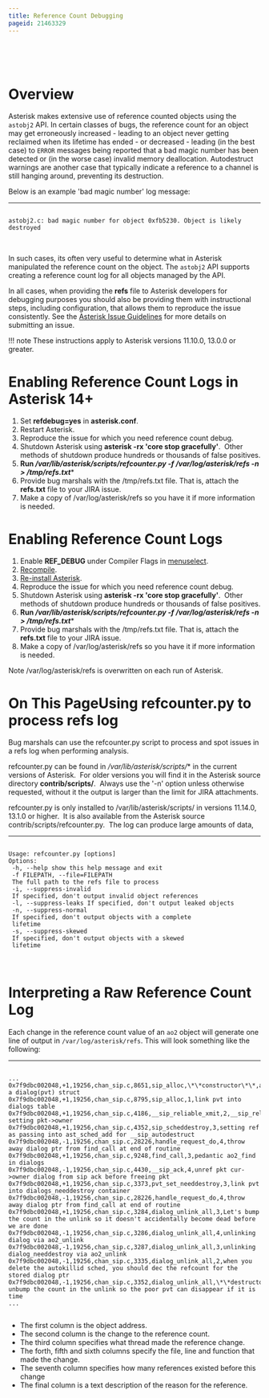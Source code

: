 ```yaml
---
title: Reference Count Debugging
pageid: 21463329
---
```


 

 

Overview
========

Asterisk makes extensive use of reference counted objects using the `astobj2` API. In certain classes of bugs, the reference count for an object may get erroneously increased - leading to an object never getting reclaimed when its lifetime has ended - or decreased - leading (in the best case) to `ERROR` messages being reported that a bad magic number has been detected or (in the worse case) invalid memory deallocation. Autodestruct warnings are another case that typically indicate a reference to a channel is still hanging around, preventing its destruction.

Below is an example 'bad magic number' log message:




---

  
  


```

astobj2.c: bad magic number for object 0xfb5230. Object is likely destroyed

```


 

In such cases, its often very useful to determine what in Asterisk manipulated the reference count on the object. The `astobj2` API supports creating a reference count log for all objects managed by the API.

In all cases, when providing the **refs** file to Asterisk developers for debugging purposes you should also be providing them with instructional steps, including configuration, that allows them to reproduce the issue consistently. See the [Asterisk Issue Guidelines](/Asterisk-Community/Asterisk-Issue-Guidelines) for more details on submitting an issue.




!!! note 
    These instructions apply to Asterisk versions 11.10.0, 13.0.0 or greater.

      
[//]: # (end-note)



Enabling Reference Count Logs in Asterisk 14+
=============================================

1. Set **refdebug=yes** in **asterisk.conf**.
2. Restart Asterisk.
3. Reproduce the issue for which you need reference count debug.
4. Shutdown Asterisk using **asterisk -rx 'core stop gracefully'**.  Other methods of shutdown produce hundreds or thousands of false positives.
5. **Run  */var/lib/asterisk/scripts/refcounter.py -f /var/log/asterisk/refs -n > /tmp/refs.txt****
6. Provide bug marshals with the /tmp/refs.txt file. That is, attach the **refs.txt** file to your JIRA issue.
7. Make a copy of /var/log/asterisk/refs so you have it if more information is needed.

Enabling Reference Count Logs
=============================

1. Enable **REF_DEBUG** under Compiler Flags in [menuselect](/Getting-Started/Installing-Asterisk/Installing-Asterisk-From-Source/Using-Menuselect-to-Select-Asterisk-Options).
2. [Recompile](/Getting-Started/Installing-Asterisk/Installing-Asterisk-From-Source).
3. [Re-install Asterisk](/Getting-Started/Installing-Asterisk/Installing-Asterisk-From-Source).
4. Reproduce the issue for which you need reference count debug.
5. Shutdown Asterisk using **asterisk -rx 'core stop gracefully'**.  Other methods of shutdown produce hundreds or thousands of false positives.
6. **Run  */var/lib/asterisk/scripts/refcounter.py -f /var/log/asterisk/refs -n > /tmp/refs.txt****
7. Provide bug marshals with the /tmp/refs.txt file. That is, attach the **refs.txt** file to your JIRA issue.
8. Make a copy of /var/log/asterisk/refs so you have it if more information is needed.

Note /var/log/asterisk/refs is overwritten on each run of Asterisk.

On This PageUsing refcounter.py to process refs log
=======================================

Bug marshals can use the refcounter.py script to process and spot issues in a refs log when performing analysis.

refcounter.py can be found in  */var/lib/asterisk/scripts/** in the current versions of Asterisk.  For older versions you will find it in the Asterisk source directory **contrib/scripts/**.  Always use the '-n' option unless otherwise requested, without it the output is larger than the limit for JIRA attachments.

refcounter.py is only installed to /var/lib/asterisk/scripts/ in versions 11.14.0, 13.1.0 or higher.  It is also available from the Asterisk source contrib/scripts/refcounter.py.  The log can produce large amounts of data,




---

  
  


```

Usage: refcounter.py [options]
Options:
 -h, --help show this help message and exit
 -f FILEPATH, --file=FILEPATH
 The full path to the refs file to process
 -i, --suppress-invalid
 If specified, don't output invalid object references
 -l, --suppress-leaks If specified, don't output leaked objects
 -n, --suppress-normal
 If specified, don't output objects with a complete
 lifetime
 -s, --suppress-skewed
 If specified, don't output objects with a skewed
 lifetime

```


 

Interpreting a Raw Reference Count Log
======================================

Each change in the reference count value of an `ao2` object will generate one line of output in `/var/log/asterisk/refs`. This will look something like the following:




---

  
  


```

...
0x7f9dbc002048,+1,19256,chan_sip.c,8651,sip_alloc,\*\*constructor\*\*,allocate a dialog(pvt) struct
0x7f9dbc002048,+1,19256,chan_sip.c,8795,sip_alloc,1,link pvt into dialogs table
0x7f9dbc002048,+1,19256,chan_sip.c,4186,__sip_reliable_xmit,2,__sip_reliable_xmit: setting pkt->owner
0x7f9dbc002048,+1,19256,chan_sip.c,4352,sip_scheddestroy,3,setting ref as passing into ast_sched_add for __sip_autodestruct
0x7f9dbc002048,-1,19256,chan_sip.c,28226,handle_request_do,4,throw away dialog ptr from find_call at end of routine
0x7f9dbc002048,+1,19256,chan_sip.c,9248,find_call,3,pedantic ao2_find in dialogs
0x7f9dbc002048,-1,19256,chan_sip.c,4430,__sip_ack,4,unref pkt cur->owner dialog from sip ack before freeing pkt
0x7f9dbc002048,+1,19256,chan_sip.c,3373,pvt_set_needdestroy,3,link pvt into dialogs_needdestroy container
0x7f9dbc002048,-1,19256,chan_sip.c,28226,handle_request_do,4,throw away dialog ptr from find_call at end of routine
0x7f9dbc002048,+1,19256,chan_sip.c,3284,dialog_unlink_all,3,Let's bump the count in the unlink so it doesn't accidentally become dead before we are done
0x7f9dbc002048,-1,19256,chan_sip.c,3286,dialog_unlink_all,4,unlinking dialog via ao2_unlink
0x7f9dbc002048,-1,19256,chan_sip.c,3287,dialog_unlink_all,3,unlinking dialog_needdestroy via ao2_unlink
0x7f9dbc002048,-1,19256,chan_sip.c,3335,dialog_unlink_all,2,when you delete the autokillid sched, you should dec the refcount for the stored dialog ptr
0x7f9dbc002048,-1,19256,chan_sip.c,3352,dialog_unlink_all,\*\*destructor\*\*,Let's unbump the count in the unlink so the poor pvt can disappear if it is time
...


```


* The first column is the object address.
* The second column is the change to the reference count.
* The third column specifies what thread made the reference change.
* The forth, fifth and sixth columns specify the file, line and function that made the change.
* The seventh column specifies how many references existed before this change
* The final column is a text description of the reason for the reference.

